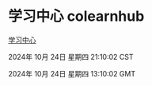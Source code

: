 # 学习中心 colearnhub
[学习中心](http://219.139.199.238:56308/colearnhub/)

2024年 10月 24日 星期四 21:10:02 CST

2024年 10月 24日 星期四 13:10:02 GMT

